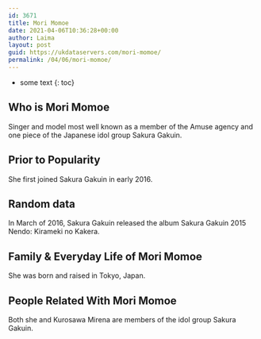 ```yaml
---
id: 3671
title: Mori Momoe
date: 2021-04-06T10:36:28+00:00
author: Laima
layout: post
guid: https://ukdataservers.com/mori-momoe/
permalink: /04/06/mori-momoe/
---
```


* some text
{: toc}


## Who is Mori Momoe
                  
                  
                  
Singer and model most well known as a member of the Amuse agency and one piece of the Japanese idol group Sakura Gakuin.
                  
              
            
              
            
                
                
                
## Prior to Popularity
                  
                  
                  
She first joined Sakura Gakuin in early 2016.
                  
              
            
              
            
                
                
                
## Random data
                  
                  
                  
In March of 2016, Sakura Gakuin released the album Sakura Gakuin 2015 Nendo: Kirameki no Kakera.
                  
              
            
              
            
                
                
                
## Family & Everyday Life of Mori Momoe
                  
                  
                  
She was born and raised in Tokyo, Japan.
                  
              
            
              
            
                
                
                
## People Related With Mori Momoe
                  
                  
                  
Both she and Kurosawa Mirena are members of the idol group Sakura Gakuin.
                  
              
            
              
            
                
              
            
              
              
            
            
              
            
          
          
          